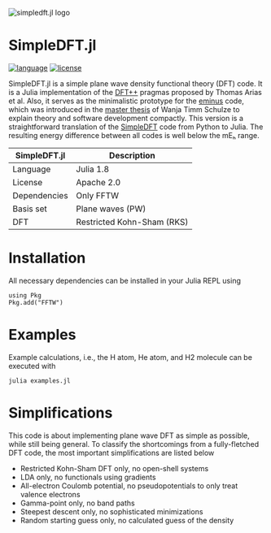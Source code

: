 ![simpledft.jl logo](https://gitlab.com/wangenau/simpledft.jl/-/raw/main/logo/simpledft_jl_logo.png)

# SimpleDFT.jl
[![language](https://img.shields.io/badge/language-Julia-blue)](https://www.julialang.org)
[![license](https://img.shields.io/badge/license-APACHE2-lightgrey)](https://gitlab.com/wangenau/simpledft.jl/-/blob/main/LICENSE)

SimpleDFT.jl is a simple plane wave density functional theory (DFT) code.
It is a Julia implementation of the [DFT++](https://arxiv.org/abs/cond-mat/9909130) pragmas proposed by Thomas Arias et al.
Also, it serves as the minimalistic prototype for the [eminus](https://gitlab.com/wangenau/eminus) code,
which was introduced in the [master thesis](https://www.researchgate.net/publication/356537762_Domain-averaged_Fermi_holes_A_self-interaction_correction_perspective) of Wanja Timm Schulze to explain theory and software development compactly.
This version is a straightforward translation of the [SimpleDFT](https://gitlab.com/wangenau/simpledft) code from Python to Julia.
The resulting energy difference between all codes is well below the mEₕ range.

| SimpleDFT.jl | Description |
| --------- | ----------- |
| Language | Julia 1.8 |
| License | Apache 2.0 |
| Dependencies | Only FFTW |
| Basis set| Plane waves (PW) |
| DFT | Restricted Kohn-Sham (RKS) |

# Installation
All necessary dependencies can be installed in your Julia REPL using

```terminal
using Pkg
Pkg.add("FFTW")
```

# Examples
Example calculations, i.e., the H atom, He atom, and H2 molecule can be executed with

```terminal
julia examples.jl
```

# Simplifications
This code is about implementing plane wave DFT as simple as possible, while still being general.
To classify the shortcomings from a fully-fletched DFT code, the most important simplifications are listed below
* Restricted Kohn-Sham DFT only, no open-shell systems
* LDA only, no functionals using gradients
* All-electron Coulomb potential, no pseudopotentials to only treat valence electrons
* Gamma-point only, no band paths
* Steepest descent only, no sophisticated minimizations
* Random starting guess only, no calculated guess of the density
